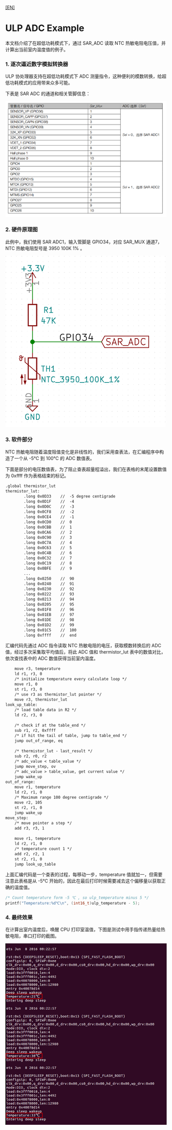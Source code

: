 [[EN]](./readme_en.md)

# ULP ADC Example

本文档介绍了在超低功耗模式下，通过 SAR_ADC 读取 NTC 热敏电阻电压值，并计算出当前室内温度值的例子。

### 1. 逐次逼近数字模拟转换器
ULP 协处理器支持在超低功耗模式下 ADC 测量指令，这种便利的模数转换，给超低功耗模式的应用带来众多可能。

下表是 SAR ADC 的通道和相关管脚信息：

![](../../../documents/_static/ulp_adc/3.png)

### 2. 硬件原理图
此例中，我们使用 SAR ADC1，输入管脚是 GPIO34，对应 SAR_MUX 通道7，NTC 热敏电阻型号是 3950 100K 1% 。

![](../../../documents/_static/ulp_adc/1.png)

### 3. 软件部分
NTC 热敏电阻随着温度阻值变化是非线性的，我们采用查表法，在汇编程序中构造了一个从 -5℃ 到 100℃ 的 ADC 数值表。

下面是部分的电压数值表，为了阻止查表超量程溢出，我们在表格的末尾设置数值为 0xffff 作为表格结束的标记。
```
.global thermistor_lut
thermistor_lut:
		.long 0x0D33	//	-5 degree centigrade
		.long 0x0D1F	//	-4 
		.long 0x0D0C	//	-3 
		.long 0x0CF8	//	-2 
		.long 0x0CE4	//	-1 
		.long 0x0CD0	//	0
		.long 0x0CBB	//	1
		.long 0x0CA6	//	2
		.long 0x0C90	//	3
		.long 0x0C7A	//	4
		.long 0x0C63	//	5
		.long 0x0C4B	//	6
		.long 0x0C32	//	7
		.long 0x0C19	//	8
		.long 0x0BFE	//	9
        ...
		.long 0x0250	//	90
		.long 0x0240	//	91
		.long 0x0230	//	92
		.long 0x0222	//	93
		.long 0x0213	//	94
		.long 0x0205	//	95
		.long 0x01F8	//	96
		.long 0x01EB	//	97
		.long 0x01DE	//	98
		.long 0x01D2	//	99
		.long 0x01C5	//	100
		.long 0xffff	//	end
```

汇编代码先通过 ADC 指令读取 NTC 热敏电阻的电压，获取模数转换后的 ADC 值，经过多次采集取平均值后，将此 ADC 值和 thermistor_lut 表中的数值对比，依次查找表中的 ADC 数值获得当前室内温度。

````
	move r3, temperature
	ld r1, r3, 0
	/* initialize temperature every calculate loop */
	move r1, 0 
	st r1, r3, 0
	/* use r3 as thermistor_lut pointer */
	move r3, thermistor_lut 
look_up_table:
	/* load table data in R2 */
	ld r2, r3, 0 

	/* check if at the table_end */
	sub r1, r2, 0xffff
	/* if hit the tail of table, jump to table_end */
	jump out_of_range, eq
	
	/* thermistor_lut - last_result */
	sub r2, r0, r2
	/* adc_value < table_value */
	jump move_step, ov 
	/* adc_value > table_value, get current value */
	jump wake_up
out_of_range:
	move r1, temperature
	ld r2, r1, 0
	/* Maximum range 100 degree centigrade */
	move r2, 105 
	st r2, r1, 0
	jump wake_up
move_step:
	/* move pointer a step */
	add r3, r3, 1 

	move r1, temperature
	ld r2, r1, 0
	/* temperature count 1 */
	add r2, r2, 1 
	st r2, r1, 0
	jump look_up_table
````

上面汇编代码是一个查表的过程，每移动一步，temperature 值就加一，但需要注意此表格是从 -5℃ 开始的，因此在最后打印时候需要减去这个偏移量以获取正确的温度值。

```C
/* Count temperature form -5 ℃ , so ulp_temperature minus 5 */
printf("Temperature:%d℃\n", (int16_t)ulp_temperature - 5); 
```

### 4. 最终效果
在计算出室内温度后，唤醒 CPU 打印室温值，下图是测试中用手指传递热量给热敏电阻，串口打印的截图。

![](../../../documents/_static/ulp_adc/2.png)

